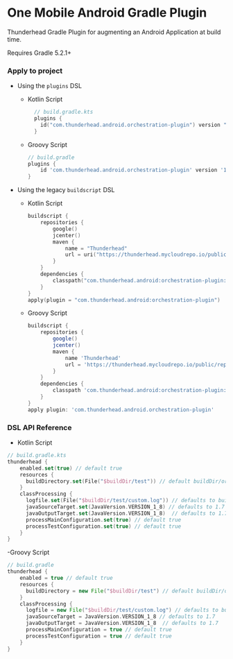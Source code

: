 # One Mobile Android Gradle Plugin

Thunderhead Gradle Plugin for augmenting an Android Application at build time.

Requires Gradle 5.2.1+

### Apply to project

- Using the `plugins` DSL
  - Kotlin Script
  
    ```kotlin 
      // build.gradle.kts 
      plugins {
        id("com.thunderhead.android.orchestration-plugin") version "1.0.0"
      }
    ```
    
  - Groovy Script
  
    ```groovy
    // build.gradle
    plugins {
        id 'com.thunderhead.android.orchestration-plugin' version '1.0.0'
    }
    ```
    
- Using the legacy `buildscript` DSL
  - Kotlin Script
  
    ```kotlin
    buildscript {
        repositories {
            google()
            jcenter()
            maven {
                name = "Thunderhead"
                url = uri("https://thunderhead.mycloudrepo.io/public/repositories/one-sdk-android")
            }
        }
        dependencies {
            classpath("com.thunderhead.android:orchestration-plugin:1.0.0")
        }
    }
    apply(plugin = "com.thunderhead.android:orchestration-plugin")
    ```
        
  - Groovy Script
    
    ```groovy
    buildscript {
        repositories {
            google()
            jcenter()
            maven {
                name 'Thunderhead'
                url = 'https://thunderhead.mycloudrepo.io/public/repositories/one-sdk-android'
            }
        }
        dependencies {
            classpath 'com.thunderhead.android:orchestration-plugin:1.0.0'
        }
    }
    apply plugin: 'com.thunderhead.android.orchestration-plugin'
    ```

### DSL API Reference
  - Kotlin Script
  
```kotlin
// build.gradle.kts
thunderhead {
    enabled.set(true) // default true
    resources {
      buildDirectory.set(File("$buildDir/test")) // default buildDir/orchestration/resources
    }
    classProcessing {
      logfile.set(File("$buildDir/test/custom.log")) // defaults to buildDir/orchestration/classProccessorLog.log
      javaSourceTarget.set(JavaVersion.VERSION_1_8) // defaults to 1.7
      javaOutputTarget.set(JavaVersion.VERSION_1_8)  // defaults to 1.7
      processMainConfiguration.set(true) // default true
      processTestConfiguration.set(true) // default true
    }
}
```

-Groovy Script
```groovy
// build.gradle
thunderhead {
    enabled = true // default true
    resources {
      buildDirectory = new File("$buildDir/test") // default buildDir/orchestration/resources
    }
    classProcessing {
      logfile = new File("$buildDir/test/custom.log") // defaults to buildDir/orchestration/classProccessorLog.log
      javaSourceTarget = JavaVersion.VERSION_1_8 // defaults to 1.7
      javaOutputTarget = JavaVersion.VERSION_1_8  // defaults to 1.7
      processMainConfiguration = true // default true
      processTestConfiguration = true // default true
    }
}
```
